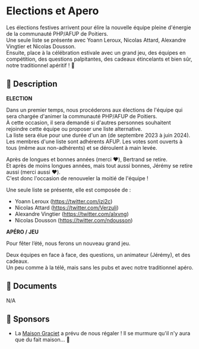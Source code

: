 # Elections et Apero

Les élections festives arrivent pour élire la nouvelle équipe pleine d'énergie de la communauté PHP/AFUP de Poitiers. 
<br>
Une seule liste se présente avec Yoann Leroux, Nicolas Attard, Alexandre Vingtier et Nicolas Dousson. 
<br>
Ensuite, place à la célébration estivale avec un grand jeu, des équipes en compétition, des questions palpitantes, des cadeaux étincelants et bien sûr, notre traditionnel apéritif ! 🎉

## 📜 Description

**ELECTION**

Dans un premier temps, nous procéderons aux élections de l'équipe qui sera chargée d'animer la communauté PHP/AFUP de Poitiers. 
<br>
À cette occasion, il sera demandé si d'autres personnes souhaitent rejoindre cette équipe ou proposer une liste alternative.
<br>
La liste sera élue pour une durée d'un an (de septembre 2023 à juin 2024). Les membres d'une liste sont adhérents AFUP. Les votes sont ouverts à tous (même aux non-adhérents) et se déroulent à main levée.

Après de longues et bonnes années (merci ❤️), Bertrand se retire.
<br>
Et après de moins longues années, mais tout aussi bonnes, Jérémy se retire aussi (merci aussi ❤️).
<br>
C'est donc l'occasion de renouveler la moitié de l'équipe !

Une seule liste se présente, elle est composée de :

- Yoann Leroux (https://twitter.com/izi2c)
- Nicolas Attard (https://twitter.com/Verzuli)
- Alexandre Vingtier (https://twitter.com/alxvng)
- Nicolas Dousson (https://twitter.com/ndousson)

**APÉRO / JEU**

Pour fêter l’été, nous ferons un nouveau grand jeu. 

Deux équipes en face à face, des questions, un animateur (Jérémy), et des cadeaux. 
<br>
Un peu comme à la télé, mais sans les pubs et avec notre traditionnel apéro.

## 📂 Documents

N/A

## 💖 Sponsors

- La [Maison Graciet](https://www.graciet-co.fr/) a prévu de nous régaler ! Il se murmure qu'il n'y aura que du fait maison... 🤤
